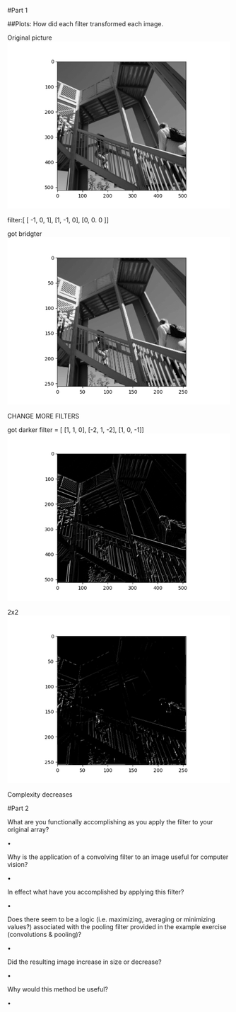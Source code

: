 #Part 1


##Plots:
How did each filter transformed each image.


Original picture
![img.png](img.png)




filter:[ [ -1, 0, 1], [1, -1, 0],  [0, 0. 0 ]]

got bridgter
![img_1.png](img_1.png)

CHANGE MORE FILTERS

got darker
filter = [ [1, 1, 0], [-2, 1, -2], [1, 0, -1]]
![img_3.png](img_3.png)





2x2
![img_4.png](img_4.png)


Complexity decreases 



#Part 2

What are you functionally accomplishing as you apply the filter to your original array? 

•

Why is the application of a convolving filter to an image useful for computer vision? 

•

In effect what have you accomplished by applying this filter? 

•

Does there seem to be a logic (i.e. maximizing, averaging or minimizing values?) associated with the pooling filter provided in the example exercise (convolutions & pooling)? 

•

Did the resulting image increase in size or decrease? 

•

Why would this method be useful? 

•